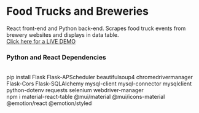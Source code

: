 # Food Trucks and Breweries
React front-end and Python back-end. Scrapes food truck events from brewery websites and displays in data table.
<br>
<a href="https://milescatlett.info/food-trucks-and-breweries/">Click here for a LIVE DEMO</a>
<br>
<h3>Python and React Dependencies</h3>
<br>
pip install Flask Flask-APScheduler beautifulsoup4 chromedrivermanager Flask-Cors Flask-SQLAlchemy mysql-client mysql-connector mysqlclient python-dotenv requests selenium webdriver-manager
<br> 
npm i material-react-table @mui/material @mui/icons-material @emotion/react @emotion/styled
<br> 
